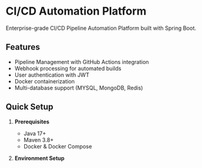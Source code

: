 # CI/CD Automation Platform

Enterprise-grade CI/CD Pipeline Automation Platform built with Spring Boot.

## Features

- Pipeline Management with GitHub Actions integration
- Webhook processing for automated builds
- User authentication with JWT
- Docker containerization
- Multi-database support (MYSQL, MongoDB, Redis)

## Quick Setup

1. **Prerequisites**
   - Java 17+
   - Maven 3.8+
   - Docker & Docker Compose

2. **Environment Setup**
